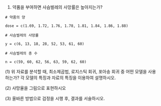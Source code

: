 1. 약품을 부여하면 사슴벌레의 사망률은 높아지는가?
```
# 약품의 양

dose = c(1.69, 1.72, 1.76, 1.78, 1.81, 1.84, 1.86, 1.88)

# 사슴벌레의 사망률

y = c(6, 13, 18, 28, 52, 53, 61, 60)

# 사슴벌레의 총 수

n = c(59, 60, 62, 56, 63, 59, 62, 60)
```

(1) 위 자료를 분석할 때, 최소제곱법, 로지스틱 회귀, 포아송 회귀 중 어떤 모델을 사용하는가? 각 모델의 특징과 자료의 특징을 이용하여 설명하시오. 

(2) 사망율을 그림으로 표현하시오

(3) 올바른 방법으로 검정을 시행 후, 결과를 서술하시오. 